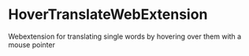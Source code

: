 # HoverTranslateWebExtension
Webextension for translating single words by hovering over them with a mouse pointer
